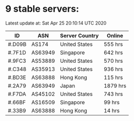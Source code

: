 # 9 stable servers:

Latest update at: Sat Apr 25 20:10:14 UTC 2020

| ID | ASN | Server Country | Online |
| -- | --- | -------------- | ------ |
| #.D09B | AS174 | United States | 555 hrs |
| #.7F1D | AS63949 | Singapore | 642 hrs |
| #.9FC3 | AS53889 | United States | 570 hrs |
| #.C348 | AS35913 | United States | 936 hrs |
| #.BD3E | AS63888 | Hong Kong | 115 hrs |
| #.2A79 | AS63949 | Japan | 1879 hrs |
| #.F7DA | AS45102 | United States | 743 hrs |
| #.66BF | AS16509 | Singapore | 99 hrs |
| #.33B9 | AS63888 | Hong Kong | 14 hrs |

